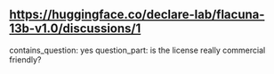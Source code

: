 ## https://huggingface.co/declare-lab/flacuna-13b-v1.0/discussions/1

contains_question: yes
question_part: is the license really commercial friendly?